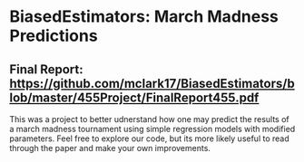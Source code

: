 # BiasedEstimators: March Madness Predictions
## Final Report: https://github.com/mclark17/BiasedEstimators/blob/master/455Project/FinalReport455.pdf

This was a project to better udnerstand how one may predict the results of a march madness tournament 
using simple regression models with modified parameters. Feel free to explore our code, but its more 
likely useful to read through the paper and make your own improvements.
